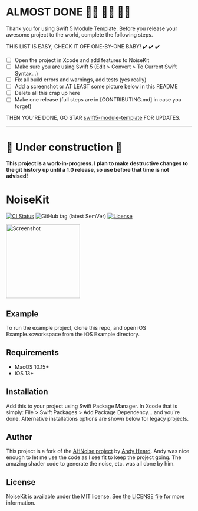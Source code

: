 # ALMOST DONE :walking_woman: :running_woman: :biking_woman:

Thank you for using Swift 5 Module Template. Before you release your awesome project to the world, complete the following steps.

THIS LIST IS EASY, CHECK IT OFF ONE-BY-ONE BABY! ✔️ ✔️ ✔️

 - [ ] Open the project in Xcode and add features to NoiseKit
 - [ ] Make sure you are using Swift 5 (Edit > Convert > To Current Swift Syntax…)
 - [ ] Fix all build errors and warnings, add tests (yes really)
 - [ ] Add a screenshot or AT LEAST some picture below in this README
 - [ ] Delete all this crap up here
 - [ ] Make one release (full steps are in [CONTRIBUTING.md] in case you forget)

THEN YOU'RE DONE, GO STAR [swift5-module-template](https://github.com/fulldecent/swift5-module-template) FOR UPDATES.

----

# 🚧 Under construction 🚧
**This project is a work-in-progress. I plan to make destructive changes to the git history up until a 1.0 release, so use before that time is not advised!**

# NoiseKit

[![CI Status](http://img.shields.io/travis/rudedogg/NoiseKit.svg?style=flat)](https://travis-ci.org/rudedogg/NoiseKit)
![GitHub tag (latest SemVer)](https://img.shields.io/github/v/tag/rudedogg/NoiseKit)
[![License](https://img.shields.io/github/license/rudedogg/NoiseKit)](LICENSE)

<a href="https://placehold.it/400?text=Screen+shot"><img width=200 height=200 src="https://placehold.it/400?text=Screen+shot" alt="Screenshot" /></a>


## Example

To run the example project, clone this repo, and open iOS Example.xcworkspace from the iOS Example directory.


## Requirements

- MacOS 10.15+
- iOS 13+

## Installation

Add this to your project using Swift Package Manager. In Xcode that is simply: File > Swift Packages > Add Package Dependency... and you're done. Alternative installations options are shown below for legacy projects.

## Author

This project is a fork of the [AHNoise project](https://github.com/AndyHeardApps/AHNoise) by [Andy Heard](https://github.com/AndyHeardApps). Andy was nice enough to let me use the code as I see fit to keep the project going. The amazing shader code to generate the noise, etc. was all done by him.


## License

NoiseKit is available under the MIT license. See [the LICENSE file](LICENSE) for more information.
